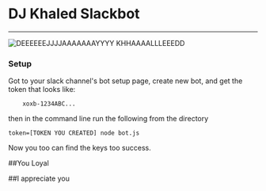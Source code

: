# DJ Khaled Slackbot

---

![DEEEEEEJJJJAAAAAAAYYYY KHHAAAALLLEEEDD](https://cloud.githubusercontent.com/assets/13547790/22169298/e5b82282-df27-11e6-9a73-261dc89a654a.png)


### Setup

Got to your slack channel's bot setup page, create new bot, and get the token that looks like:      
```
    xoxb-1234ABC...
```
 then in the command line run the following from the directory

 ```
 token=[TOKEN YOU CREATED] node bot.js
 ```
 Now you too can find the keys too success.


##You Loyal

##I appreciate you


